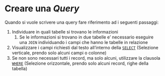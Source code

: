 # Creare una *Query*
Quando si vuole scrivere una query fare riferimento ad i seguenti passaggi:
1. Individuare in quali tabelle si trovano le informazioni
    1. Se le informazioni si trovano in due tabelle e’ necessario eseguire una `JOIN` individuando i campi che hanno le tabelle in relazione
2. Visualizzare i campi richiesti dal testo all’interno della [`SELECT`](./03%20-%20Select.md#select) (Selezione verticale, prendo solo alcuni campi o colonne)
3. Se non sono necessari tutti i record, ma solo alcuni, utilizzare la clausola [`WHERE`](./03%20-%20Select.md#where) (Selezione orizzontale, prendo solo alcuni record, righe della tabella)
